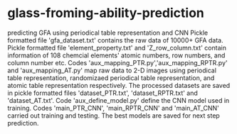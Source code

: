 # glass-froming-ability-prediction
predicting GFA using periodical table representation and CNN
Pickle formatted file 'gfa_dataset.txt' contains the raw data of 10000+ GFA data.
Pickle formatted file 'element_property.txt' and 'Z_row_column.txt' contain information of 108 chemcial elements' atomic numbers, row numbers, and column number etc.
Codes 'aux_mapping_PTR.py','aux_mapping_RPTR.py' and 'aux_mapping_AT.py' map raw data to 2-D images using periodical table representation, randomizaed periodical table representation, and atomic table representation respectively. The processed datasets are saved in pickle formatted files 'dataset_PTR.txt', 'dataset_RPTR.txt' and 'dataset_AT.txt'.
Code 'aux_define_model.py' define the CNN model used in training.
Codes 'main_PTR_CNN', 'main_RPTR_CNN' and 'main_AT_CNN' carried out training and testing. The best models are saved for next step prediction.
